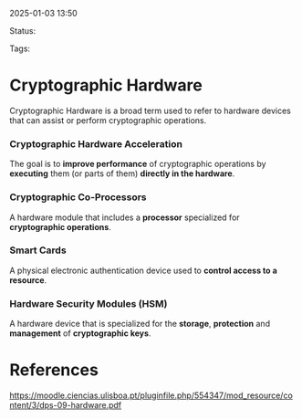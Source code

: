 2025-01-03 13:50

Status: 

Tags: 

# Cryptographic Hardware

Cryptographic Hardware is a broad term used to refer to hardware devices that can assist or perform cryptographic operations.

### Cryptographic Hardware Acceleration
The goal is to **improve performance** of cryptographic operations by **executing** them (or parts of them) **directly in the hardware**.

### Cryptographic Co-Processors
A hardware module that includes a **processor** specialized for **cryptographic operations**.

### Smart Cards
A physical electronic authentication device used to **control access to a resource**.

### Hardware Security Modules (HSM)
A hardware device that is specialized for the **storage**, **protection** and **management** of **cryptographic keys**.

# References

https://moodle.ciencias.ulisboa.pt/pluginfile.php/554347/mod_resource/content/3/dps-09-hardware.pdf